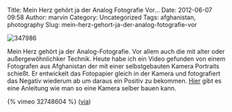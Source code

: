 Title: Mein Herz gehört ja der Analog Fotografie Vor...
Date: 2012-06-07 09:58
Author: marvin
Category: Uncategorized
Tags: afghanistan, photography
Slug: mein-herz-gehort-ja-der-analog-fotografie-vor

![347986]({static}/images/347986.png)

Mein Herz gehört ja der Analog-Fotografie. Vor allem auch die mit alter
oder außergewöhnlichker Technik. Heute habe ich ein Video gefunden von
einem Fotografen aus Afghanistan der mit einer selbstgebauten Kamera
Portraits schießt. Er entwickelt das Fotopapier gleich in der Kamera und
fotografiert das Negativ wiederum ab um daraus ein Positiv zu bekommen.
[Hier](http://www.afghanboxcamera.com/abcp_camera_howtobuild.htm) gibt
es eine Anleitung wie man so eine Kamera selber bauen kann.

{% vimeo 32748604   %}
([via](http://fstoppers.com/bts-video-how-to-use-an-afghan-box-camera))

